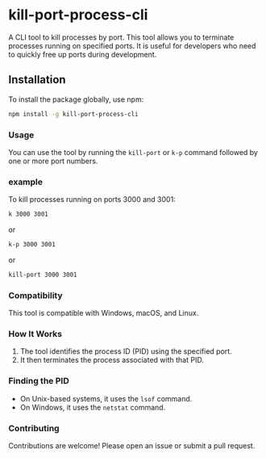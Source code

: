 # kill-port-process-cli

A CLI tool to kill processes by port. This tool allows you to terminate processes running on specified ports. It is useful for developers who need to quickly free up ports during development.

## Installation

To install the package globally, use npm:

```bash
npm install -g kill-port-process-cli
```
### Usage
You can use the tool by running the `kill-port` or `k-p` command followed by one or more port numbers.
### example
To kill processes running on ports 3000 and 3001:
```bash
k 3000 3001
```
or
```bash
k-p 3000 3001
```
or
```bash
kill-port 3000 3001
```
### Compatibility
This tool is compatible with Windows, macOS, and Linux.
### How It Works
1. The tool identifies the process ID (PID) using the specified port.
2. It then terminates the process associated with that PID.
### Finding the PID
- On Unix-based systems, it uses the `lsof` command.
- On Windows, it uses the `netstat` command.
### Contributing
Contributions are welcome! Please open an issue or submit a pull request.
